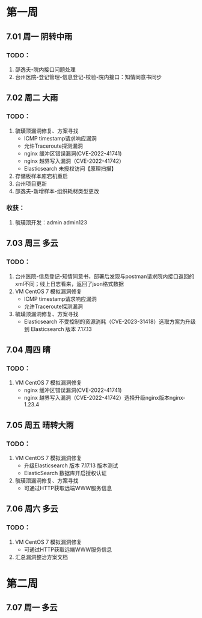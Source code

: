# 第一周

## 7.01 周一 阴转中雨

### TODO：

1. 邵逸夫-院内接口问题处理
2. 台州医院-登记管理-信息登记-校验-院内接口：知情同意书同步

## 7.02 周二 大雨

### TODO：

1. 毓璜顶漏洞修复、方案寻找
   * ICMP  timestamp请求响应漏洞
   * 允许Traceroute探测漏洞
   * nginx  缓冲区错误漏洞(CVE-2022-41741)
   * nginx  越界写入漏洞（CVE-2022-41742）
   * Elasticsearch 未授权访问【原理扫描】
2. 存储板样本库宕机重启
3. 台州项目更新
4. 邵逸夫-新增样本-组织耗材类型更改

### 收获：

1. 毓璜顶开发：admin admin123

## 7.03 周三 多云

### TODO：

1. 台州医院-信息登记-知情同意书，部署后发现与postman请求院内接口返回的xml不同；线上日志看来，返回了json格式数据
2. VM CentOS 7 模拟漏洞修复
   * ICMP  timestamp请求响应漏洞
   * 允许Traceroute探测漏洞
3. 毓璜顶漏洞修复、方案寻找
   * Elasticsearch 不受控制的资源消耗（CVE-2023-31418）选取方案为升级到 Elasticsearch 版本 7.17.13 

## 7.04 周四 晴

### TODO：

1. VM CentOS 7 模拟漏洞修复
   * nginx  缓冲区错误漏洞(CVE-2022-41741)
   * nginx  越界写入漏洞（CVE-2022-41742）选择升级nginx版本nginx-1.23.4

## 7.05 周五 晴转大雨

### TODO：

1. VM CentOS 7 模拟漏洞修复
   *  升级Elasticsearch 版本 7.17.13 版本测试
   *  ElasticSearch 数据库开启授权认证
2. 毓璜顶漏洞修复、方案寻找
   * 可通过HTTP获取远端WWW服务信息

## 7.06 周六 多云

### TODO：

1. VM CentOS 7 模拟漏洞修复
   * 可通过HTTP获取远端WWW服务信息
2. 汇总漏洞整治方案文档

# 第二周

## 7.07 周一 多云